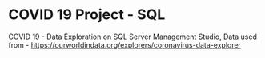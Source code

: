 # COVID 19 Project - SQL
COVID 19 - Data Exploration on SQL Server Management Studio,
Data used from - https://ourworldindata.org/explorers/coronavirus-data-explorer
